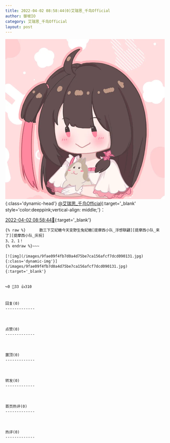 ```yaml
---
title: 2022-04-02 08:58:44(0)艾瑞思_千鸟Official
author: 御坂IO
category: 艾瑞思_千鸟Official
layout: post
---
```


![img](/images/7e08840c56f251de28bdf766b647bd5fe9a5d50a.jpg){:class='dynamic-head'}
[@艾瑞思_千鸟Official](https://space.bilibili.com/1090010845/dynamic){:target='_blank' style='color:deeppink;vertical-align: middle;'}：

[2022-04-02 08:58:44🔗](https://t.bilibili.com/644342693321768964){:target='_blank'}

~~~
{% raw %}      数三下艾妃糖今天变野生兔妃糖[提摩西小队_浮想联翩][提摩西小队_来了][提摩西小队_庆祝]
3、2、1！
{% endraw %}~~~

[![img](/images/9fae09f4fb7d0a4d75be7ca156afcf7dcd090131.jpg){:class='dynamic-img'}](/images/9fae09f4fb7d0a4d75be7ca156afcf7dcd090131.jpg){:target='_blank'}


↪️0 💬33 👍310


回复(0)
-------------



点赞(0)
-------------



置顶(0)
-------------



转发(0)
-------------



首页热评(0)
-------------



热评(0)
-------------




